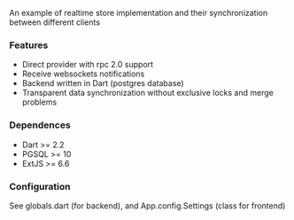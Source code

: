 An example of realtime store implementation and their synchronization between different clients

### Features

- Direct provider with rpc 2.0 support
- Receive websockets notifications
- Backend written in Dart (postgres database)
- Transparent data synchronization without exclusive locks and merge problems

### Dependences

- Dart >= 2.2
- PGSQL >= 10
- ExtJS >= 6.6

### Configuration

See globals.dart (for backend), and App.config.Settings (class for frontend)
